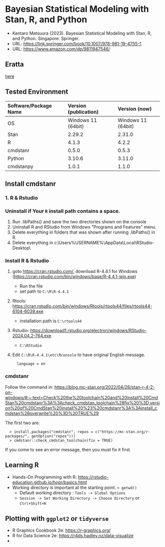 # Bayesian Statistical Modeling with Stan, R, and Python
- Kentaro Matsuura (2023). Bayesian Statistical Modeling with Stan, R, and Python. Singapore: Springer.
- URL: https://link.springer.com/book/10.1007/978-981-19-4755-1
- URL: https://www.amazon.com/dp/9811947546/

## Eratta
[here](errata.md)

## Tested Environment
| Software/Package Name | Version (publication) | Version (now) |
|:-----------|:------------|:------------|
| OS | Windows 11 (64bit) | Windows 11 (64bit) |
| Stan | 2.29.2 | 2.31.0 |
| R | 4.1.3 | 4.2.2 |
| cmdstanr | 0.5.0 | 0.5.3 |
| Python | 3.10.6 | 3.11.0 |
| cmdstanpy | 1.0.1 | 1.1.0 |


## Install cmdstanr

### 1. R & Rstudio
### Uninstall if Your `R` install path contains a space. 
1. Run .libPaths() and save the two directories shown on the console
2. Uninstall R and RStudio from Windows "Programs and Features" menu.
3. Delete everything in folders that was shown after running .libPaths() in R.
4. Delete everything in c:\Users\%USERNAME%\AppData\Local\RStudio-Desktop\

### Install R & Rstudio
1. goto https://cran.rstudio.com/, download R-4.4.1 for Windows (https://cran.rstudio.com/bin/windows/base/R-4.4.1-win.exe)
    - Run the file    
    - set path to `C:\R\R-4.4.1`
2. Rtools: https://cran.rstudio.com/bin/windows/Rtools/rtools44/files/rtools44-6104-6039.exe
    -  installation path is `C:\rtools44`
3. Rstudio: https://download1.rstudio.org/electron/windows/RStudio-2024.04.2-764.exe 
    - `C:\RStudio`

4. Edit `C:\R\R-4.4.1\etc\Rconsole` to have original English message.
     ```
       language = en
     ```
  
### cmdstanr

Follow the command in:
https://blog.mc-stan.org/2022/04/26/stan-r-4-2-on-windows/#:~:text=Check%20the%20toolchain%20and%20install%20CmdStan%20cmdstanr%3A%3Acheck_cmdstan_toolchain%28fix%20%3D,version%20of%20CmdStan%20install%20%23%20cmdstanr%3A%3Ainstall_cmdstan%28overwrite%20%3D%20TRUE%29 

The first two are:
```
  > install.packages("cmdstanr", repos = c("https://mc-stan.org/r-packages/", getOption("repos")))
  > cmdstanr::check_cmdstan_toolchain(fix = TRUE)
```
If you come to see an error message, then you must fix it first.

## Learning R
- Hands-On Programming with R: https://rstudio-education.github.io/hopr/basics.html 
- Working directory is important at the starting point.
      ```
          > getwd()
      ```
  - Default working directory : `Tools -> Global Options`
  - `Session -> Set Working Directory -> Choose Directory` or `Ctrl+Shift+H`
## Plotting with `ggplot2` or `tidyverse`
- R Graphics Cookbook 2e: https://r-graphics.org/ 
- R for Data Science 2e: https://r4ds.hadley.nz/data-visualize
- 
